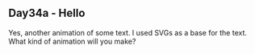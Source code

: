 ## Day34a - Hello

Yes, another animation of some text. I used SVGs as a base for the text. What kind of animation will you make?
